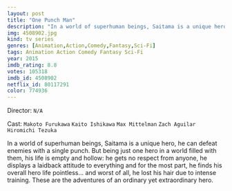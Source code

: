 ```yaml
---
layout: post
title: "One Punch Man"
description: "In a world of superhuman beings, Saitama is a unique hero, he can defeat enemies with a single punch. But being just one hero in a world filled with them, his life is empty and hollow: he gets no respect from anyone, he displays a laidback attitude to everything and for the most part, he finds his overall hero life pointless... and worst of all, he lost his hair due to intense training. These are the adventures of an ordinary yet extraordinary hero..."
img: 4508902.jpg
kind: tv series
genres: [Animation,Action,Comedy,Fantasy,Sci-Fi]
tags: Animation Action Comedy Fantasy Sci-Fi 
year: 2015
imdb_rating: 8.8
votes: 105318
imdb_id: 4508902
netflix_id: 80117291
color: 774936
---
```

Director: `N/A`  

Cast: `Makoto Furukawa` `Kaito Ishikawa` `Max Mittelman` `Zach Aguilar` `Hiromichi Tezuka` 

In a world of superhuman beings, Saitama is a unique hero, he can defeat enemies with a single punch. But being just one hero in a world filled with them, his life is empty and hollow: he gets no respect from anyone, he displays a laidback attitude to everything and for the most part, he finds his overall hero life pointless... and worst of all, he lost his hair due to intense training. These are the adventures of an ordinary yet extraordinary hero.